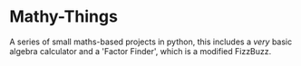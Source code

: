 # Mathy-Things
A series of small maths-based projects in python, this includes a *very* basic algebra calculator and a 'Factor Finder', which is a modified FizzBuzz.
